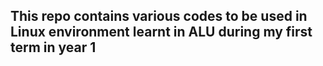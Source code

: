 ## This repo contains various codes to be used in Linux environment learnt in ALU during my first term in year 1

